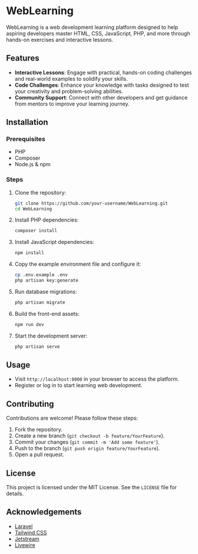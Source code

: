 # WebLearning

WebLearning is a web development learning platform designed to help aspiring developers master HTML, CSS, JavaScript, PHP, and more through hands-on exercises and interactive lessons.

## Features

- **Interactive Lessons**: Engage with practical, hands-on coding challenges and real-world examples to solidify your skills.
- **Code Challenges**: Enhance your knowledge with tasks designed to test your creativity and problem-solving abilities.
- **Community Support**: Connect with other developers and get guidance from mentors to improve your learning journey.

## Installation

### Prerequisites

- PHP
- Composer
- Node.js & npm

### Steps

1. Clone the repository:
    ```sh
    git clone https://github.com/your-username/WebLearning.git
    cd WebLearning
    ```

2. Install PHP dependencies:
    ```sh
    composer install
    ```

3. Install JavaScript dependencies:
    ```sh
    npm install
    ```

4. Copy the example environment file and configure it:
    ```sh
    cp .env.example .env
    php artisan key:generate
    ```

5. Run database migrations:
    ```sh
    php artisan migrate
    ```

6. Build the front-end assets:
    ```sh
    npm run dev
    ```

7. Start the development server:
    ```sh
    php artisan serve
    ```

## Usage

- Visit `http://localhost:8000` in your browser to access the platform.
- Register or log in to start learning web development.

## Contributing

Contributions are welcome! Please follow these steps:

1. Fork the repository.
2. Create a new branch (`git checkout -b feature/YourFeature`).
3. Commit your changes (`git commit -m 'Add some feature'`).
4. Push to the branch (`git push origin feature/YourFeature`).
5. Open a pull request.

## License

This project is licensed under the MIT License. See the `LICENSE` file for details.

## Acknowledgements

- [Laravel](https://laravel.com/)
- [Tailwind CSS](https://tailwindcss.com/)
- [Jetstream](https://jetstream.laravel.com/)
- [Livewire](https://laravel-livewire.com/)

